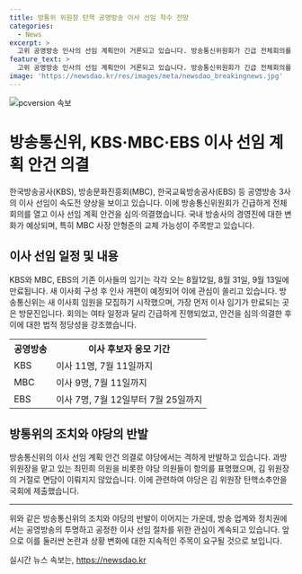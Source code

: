 ```yaml
---
title: 방통위 위원장 탄핵 공영방송 이사 선임 착수 전망
categories:
  - News
excerpt: >
  고위 공영방송 인사의 선임 계획안이 거론되고 있습니다. 방송통신위원회가 긴급 전체회의를 열어 KBS, MBC, EBS 이사 선임 계획 안건을 심의하고 의결했습니다. 이에 따라 각 공영방송 3사의 이사 임기가 8월부터 9월로 만료되며, 특히 MBC 사장 안형준의 교체 가능성에 주목됩니다. 또한 방통위의 이사 선임 절차가 중요한데, 이에 대한 김홍일 위원장과 이상인 부위원장의 발언이 관심을 끌고 있습니다. 야당 의원들의 반발과 국회 탄핵소추안 등 논란도 뒷받침되고 있습니다.
feature_text: >
  고위 공영방송 인사의 선임 계획안이 거론되고 있습니다. 방송통신위원회가 긴급 전체회의를 열어 KBS, MBC, EBS 이사 선임 계획 안건을 심의하고 의결했습니다. 이에 따라 각 공영방송 3사의 이사 임기가 8월부터 9월로 만료되며, 특히 MBC 사장 안형준의 교체 가능성에 주목됩니다. 또한 방통위의 이사 선임 절차가 중요한데, 이에 대한 김홍일 위원장과 이상인 부위원장의 발언이 관심을 끌고 있습니다. 야당 의원들의 반발과 국회 탄핵소추안 등 논란도 뒷받침되고 있습니다.
image: 'https://newsdao.kr/res/images/meta/newsdao_breakingnews.jpg'
---
```


<p><img src="https://newsdao.kr/res/images/meta/newsdao_breakingnews.jpg" alt="pcversion 속보" /></p>

<h1>방송통신위, KBS·MBC·EBS 이사 선임 계획 안건 의결</h1>

<p data-ke-size="size16">한국방송공사(KBS), 방송문화진흥회(MBC), 한국교육방송공사(EBS) 등 공영방송 3사의 이사 선임이 속도전 양상을 보이고 있습니다. 이에 방송통신위원회가 긴급하게 전체회의를 열고 이사 선임 계획 안건을 심의·의결했습니다. 국내 방송사의 경영진에 대한 변화가 예상되며, 특히 MBC 사장 안형준의 교체 가능성이 주목받고 있습니다.</p>

<h2>이사 선임 일정 및 내용</h2>

<p data-ke-size="size16">KBS와 MBC, EBS의 기존 이사들의 임기는 각각 오는 8월12일, 8월 31일, 9월 13일에 만료됩니다. 새 이사회 구성 후 인사 개편이 예정되어 이에 관심이 쏠리고 있습니다. 방송통신위는 새 이사회 임원을 모집하기 시작했으며, 가장 먼저 이사 임기가 만료되는 곳은 방문진입니다. 회의는 여타 일정과 달리 긴급하게 진행되었고, 안건을 심의·의결한 후 이에 대한 법적 정당성을 강조했습니다.</p>

<table>
  <tr>
    <th>공영방송</th>
    <th>이사 후보자 응모 기간</th>
  </tr>
  <tr>
    <td>KBS</td>
    <td>이사 11명, 7월 11일까지</td>
  </tr>
  <tr>
    <td>MBC</td>
    <td>이사 9명, 7월 11일까지</td>
  </tr>
  <tr>
    <td>EBS</td>
    <td>이사 7명, 7월 12일부터 7월 25일까지</td>
  </tr>
</table>

<h2>방통위의 조치와 야당의 반발</h2>

<p data-ke-size="size16">방송통신위의 이사 선임 계획 안건 의결로 야당에서는 격하게 반발하고 있습니다. 과방위원장을 맡고 있는 최민희 의원을 비롯한 야당 의원들이 항의를 표명했으며, 김 위원장의 거절로 면담이 이뤄지지 않았습니다. 이에 관련하여 야당은 김 위원장 탄핵소추안을 국회에 제출했습니다.</p>

<hr>

<p data-ke-size="size16">위와 같은 방송통신위의 조치와 야당의 반발이 이어지는 가운데, 방송 업계와 정치권에서는 공영방송의 투명하고 공정한 이사 선임 절차를 위한 관심이 계속되고 있습니다. 앞으로 이를 둘러싼 논란과 상황 변화에 대한 지속적인 주목이 요구될 것으로 보입니다.</p>
실시간 뉴스 속보는, <a href="https://newsdao.kr" rel="dofollow">https://newsdao.kr</a>


